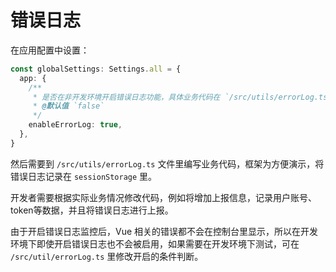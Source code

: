 # 错误日志

在应用配置中设置：

```ts {2-8}
const globalSettings: Settings.all = {
  app: {
    /**
     * 是否在非开发环境开启错误日志功能，具体业务代码在 `/src/utils/errorLog.ts`
     * @默认值 `false`
     */
    enableErrorLog: true,
  },
}
```

然后需要到 `/src/utils/errorLog.ts` 文件里编写业务代码，框架为方便演示，将错误日志记录在 `sessionStorage` 里。

开发者需要根据实际业务情况修改代码，例如将增加上报信息，记录用户账号、token等数据，并且将错误日志进行上报。

由于开启错误日志监控后，Vue 相关的错误都不会在控制台里显示，所以在开发环境下即使开启错误日志也不会被启用，如果需要在开发环境下测试，可在 `/src/util/errorLog.ts` 里修改开启的条件判断。
